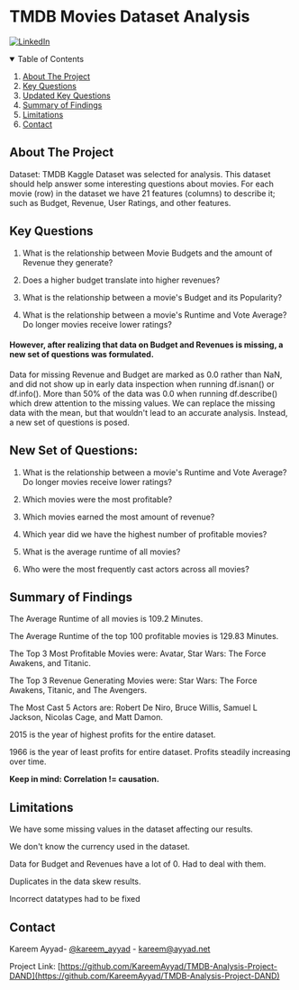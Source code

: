 # TMDB Movies Dataset Analysis

[![LinkedIn][linkedin-shield]][linkedin-url]
<!-- TABLE OF CONTENTS -->
<details open="open">
  <summary>Table of Contents</summary>
  <ol>
    <li>
      <a href="#about-the-project">About The Project</a>
    </li>
    <li>
      <a href="#key-questions">Key Questions</a>
    </li>
    <li>
    <a href="#new-set-of-questions">Updated Key Questions</a>
  </li>
 <li>
 <a href="#summary-of-findings">Summary of Findings</a>
 </li>
 <li>
 <a href="#limitations">Limitations</a>
 </li>
    <li><a href="#contact">Contact</a></li>
  </ol>
</details>


## About The Project
Dataset: TMDB Kaggle Dataset was selected for analysis. This dataset should help answer some interesting questions about movies. For each movie (row) in the dataset we have 21 features (columns) to describe it; such as Budget, Revenue, User Ratings, and other features.

## Key Questions

1) What is the relationship between Movie Budgets and the amount of Revenue they generate?

2) Does a higher budget translate into higher revenues?

3) What is the relationship between a movie's Budget and its Popularity?

4) What is the relationship between a movie's Runtime and Vote Average? Do longer movies receive lower ratings?

#### However, after realizing that data on Budget and Revenues is missing, a new set of questions was formulated. 

Data for missing Revenue and Budget are marked as 0.0 rather than NaN, and did not show up in early data inspection when running df.isnan() or df.info(). More than 50% of the data was 0.0 when running df.describe() which drew attention to the missing values. We can replace the missing data with the mean, but that wouldn't lead to an accurate analysis. Instead, a new set of questions is posed.

## New Set of Questions:

1) What is the relationship between a movie's Runtime and Vote Average? Do longer movies receive lower ratings?

2) Which movies were the most profitable?

3) Which movies earned the most amount of revenue?

4) Which year did we have the highest number of profitable movies?

6) What is the average runtime of all movies?

7) Who were the most frequently cast actors across all movies?

## Summary of Findings
The Average Runtime of all movies is 109.2 Minutes.

The Average Runtime of the top 100 profitable movies is 129.83 Minutes.

The Top 3 Most Profitable Movies were: Avatar, Star Wars: The Force Awakens, and Titanic.

The Top 3 Revenue Generating Movies were: Star Wars: The Force Awakens, Titanic, and The Avengers.

The Most Cast 5 Actors are: Robert De Niro, Bruce Willis, Samuel L Jackson, Nicolas Cage, and Matt Damon.

2015 is the year of highest profits for the entire dataset.

1966 is the year of least profits for entire dataset. Profits steadily increasing over time.

**Keep in mind: Correlation != causation.**


## Limitations
We have some missing values in the dataset affecting our results.

We don't know the currency used in the dataset.

Data for Budget and Revenues have a lot of 0. Had to deal with them.

Duplicates in the data skew results.

Incorrect datatypes had to be fixed

<!-- CONTACT -->
## Contact

Kareem Ayyad- [@kareem_ayyad](https://twitter.com/kareem_ayyad) - kareem@ayyad.net

Project Link: [https://github.com/KareemAyyad/TMDB-Analysis-Project-DAND](https://github.com/KareemAyyad/TMDB-Analysis-Project-DAND)

[linkedin-shield]: https://img.shields.io/badge/-LinkedIn-black.svg?style=for-the-badge&logo=linkedin&colorB=555
[linkedin-url]: https://www.linkedin.com/in/kareemayyad/
